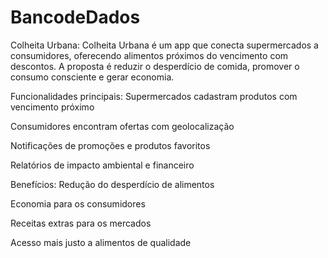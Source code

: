 # BancodeDados

Colheita Urbana:
Colheita Urbana é um app que conecta supermercados a consumidores, oferecendo alimentos próximos do vencimento com descontos. A proposta é reduzir o desperdício de comida, promover o consumo consciente e gerar economia.

Funcionalidades principais:
Supermercados cadastram produtos com vencimento próximo

Consumidores encontram ofertas com geolocalização

Notificações de promoções e produtos favoritos

Relatórios de impacto ambiental e financeiro

Benefícios:
Redução do desperdício de alimentos

Economia para os consumidores

Receitas extras para os mercados

Acesso mais justo a alimentos de qualidade

